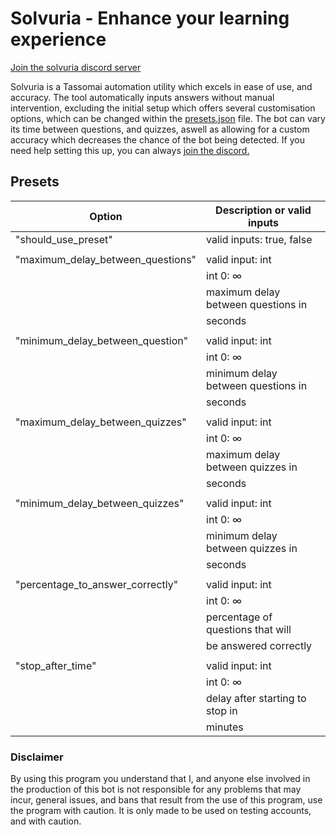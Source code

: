 <h1 align:center>Solvuria - Enhance your learning experience</h1>

[Join the solvuria discord server](https://discord.gg/vAEapP38s6)<br>

Solvuria is a Tassomai automation utility which excels in ease of use, and accuracy.
The tool automatically inputs answers without manual intervention, excluding the initial setup which offers several customisation options,
which can be changed within the [presets.json](#Presets) file.
The bot can vary its time between questions, and quizzes, aswell as allowing for a custom accuracy which decreases 
the chance of the bot being detected.
If you need help setting this up, you can always [join the discord.](https://discord.gg/vAEapP38s6)

## Presets

| Option                            | Description or valid inputs        |
| ----------------------------------|----------------------------------- |
| "should_use_preset"               | valid inputs: true, false          |
|                                   |                                    |
| "maximum_delay_between_questions" | valid input: int                   |
|                                   | int 0: ∞                           |
|                                   | maximum delay between questions in |
|                                   | seconds                            |
|                                   |                                    |
| "minimum_delay_between_question"  | valid input: int                   |
|                                   | int 0: ∞                           |
|                                   | minimum delay between questions in |
|                                   | seconds                            |
|                                   |                                    |
| "maximum_delay_between_quizzes"   | valid input: int                   |
|                                   | int 0: ∞                           |
|                                   | maximum delay between quizzes in   |
|                                   | seconds                            |
|                                   |                                    |
| "minimum_delay_between_quizzes"   | valid input: int                   |
|                                   | int 0: ∞                           |
|                                   | minimum delay between quizzes in   |
|                                   | seconds                            |
|                                   |                                    |
| "percentage_to_answer_correctly"  | valid input: int                   |
|                                   | int 0: ∞                           |
|                                   | percentage of questions that will  |
|                                   | be answered correctly              |
|                                   |                                    |
| "stop_after_time"                 | valid input: int                   |
|                                   | int 0: ∞                           |
|                                   | delay after starting to stop in    |
|                                   | minutes                            |

### Disclaimer
By using this program you understand that I, and anyone else involved in the production of this bot is not responsible for any problems
that may incur, general issues, and bans that result from the use of this program, use the program with caution.
It is only made to be used on testing accounts, and with caution. 

